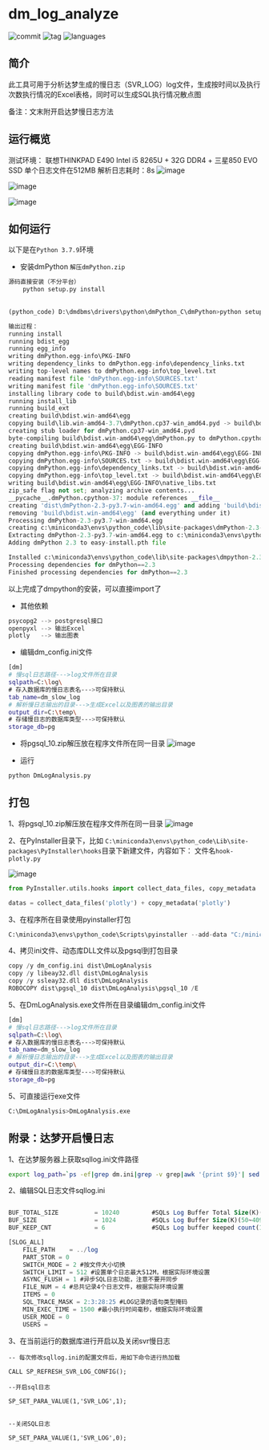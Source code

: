 # dm_log_analyze
![commit](https://img.shields.io/github/last-commit/iverycd/dm_log_analyze?style=flat-square)
![tag](https://img.shields.io/github/v/tag/iverycd/dm_log_analyze)
![languages](https://img.shields.io/github/languages/top/iverycd/dm_log_analyze)

## 简介
此工具可用于分析达梦生成的慢日志（SVR_LOG）log文件，生成按时间以及执行次数执行情况的Excel表格，同时可以生成SQL执行情况散点图

备注：文末附开启达梦慢日志方法

## 运行概览

测试环境：
联想THINKPAD E490 Intel i5 8265U + 32G DDR4 + 三星850 EVO SSD 
单个日志文件在512MB
解析日志耗时：8s
![image](https://user-images.githubusercontent.com/35289289/189052736-d3f936a3-feed-4608-8423-fd95851ac5cd.png)

![image](https://user-images.githubusercontent.com/35289289/189052797-cb2585fe-e768-4ae3-8f56-90edaceeffaa.png)

![image](https://user-images.githubusercontent.com/35289289/189052820-dca4f625-9942-4fbc-82ad-963d4e8eb384.png)



## 如何运行
以下是在`Python 3.7.9`环境

* 安装dmPython
`解压dmPython.zip`
```python
源码直接安装（不分平台）
	python setup.py install
	
	
(python_code) D:\dmdbms\drivers\python\dmPython_C\dmPython>python setup.py install

输出过程：
running install
running bdist_egg
running egg_info
writing dmPython.egg-info\PKG-INFO
writing dependency_links to dmPython.egg-info\dependency_links.txt
writing top-level names to dmPython.egg-info\top_level.txt
reading manifest file 'dmPython.egg-info\SOURCES.txt'
writing manifest file 'dmPython.egg-info\SOURCES.txt'
installing library code to build\bdist.win-amd64\egg
running install_lib
running build_ext
creating build\bdist.win-amd64\egg
copying build\lib.win-amd64-3.7\dmPython.cp37-win_amd64.pyd -> build\bdist.win-amd64\egg
creating stub loader for dmPython.cp37-win_amd64.pyd
byte-compiling build\bdist.win-amd64\egg\dmPython.py to dmPython.cpython-37.pyc
creating build\bdist.win-amd64\egg\EGG-INFO
copying dmPython.egg-info\PKG-INFO -> build\bdist.win-amd64\egg\EGG-INFO
copying dmPython.egg-info\SOURCES.txt -> build\bdist.win-amd64\egg\EGG-INFO
copying dmPython.egg-info\dependency_links.txt -> build\bdist.win-amd64\egg\EGG-INFO
copying dmPython.egg-info\top_level.txt -> build\bdist.win-amd64\egg\EGG-INFO
writing build\bdist.win-amd64\egg\EGG-INFO\native_libs.txt
zip_safe flag not set; analyzing archive contents...
__pycache__.dmPython.cpython-37: module references __file__
creating 'dist\dmPython-2.3-py3.7-win-amd64.egg' and adding 'build\bdist.win-amd64\egg' to it
removing 'build\bdist.win-amd64\egg' (and everything under it)
Processing dmPython-2.3-py3.7-win-amd64.egg
creating c:\miniconda3\envs\python_code\lib\site-packages\dmPython-2.3-py3.7-win-amd64.egg
Extracting dmPython-2.3-py3.7-win-amd64.egg to c:\miniconda3\envs\python_code\lib\site-packages
Adding dmPython 2.3 to easy-install.pth file

Installed c:\miniconda3\envs\python_code\lib\site-packages\dmpython-2.3-py3.7-win-amd64.egg
Processing dependencies for dmPython==2.3
Finished processing dependencies for dmPython==2.3
```
以上完成了dmpython的安装，可以直接import了

* 其他依赖
```python
psycopg2 --> postgresql接口
openpyxl --> 输出Excel
plotly   --> 输出图表
```

* 编辑dm_config.ini文件
```bash
[dm]
# 慢sql日志路径--->log文件所在目录
sqlpath=C:\log\
# 存入数据库的慢日志表名--->可保持默认
tab_name=dm_slow_log
# 解析慢日志输出的目录--->生成Excel以及图表的输出目录
output_dir=C:\temp\
# 存储慢日志的数据库类型--->可保持默认
storage_db=pg
```

* 将pgsql_10.zip解压放在程序文件所在同一目录
![image](https://user-images.githubusercontent.com/35289289/189052875-8b78062c-f86f-4c85-9a03-3f48e1eecc45.png)

* 运行

```python
python DmLogAnalysis.py
```

## 打包
1、将pgsql_10.zip解压放在程序文件所在同一目录
![image](https://user-images.githubusercontent.com/35289289/189052875-8b78062c-f86f-4c85-9a03-3f48e1eecc45.png)


2、在PyInstaller目录下，比如
`C:\miniconda3\envs\python_code\Lib\site-packages\PyInstaller\hooks`目录下新建文件，内容如下：
文件名`hook-plotly.py`

![image](https://user-images.githubusercontent.com/35289289/189053056-0ba0131e-4a13-4355-a583-4683151e2930.png)



```python
from PyInstaller.utils.hooks import collect_data_files, copy_metadata

datas = collect_data_files('plotly') + copy_metadata('plotly')
```

3、在程序所在目录使用pyinstaller打包
```Python
C:\miniconda3\envs\python_code\Scripts\pyinstaller --add-data "C:/miniconda3/envs/python_code/Lib/site-packages/plotly;./plotly" --clean --noconfirm DmLogAnalysis.py
```

4、拷贝ini文件、动态库DLL文件以及pgsql到打包目录
```python
copy /y dm_config.ini dist\DmLogAnalysis
copy /y libeay32.dll dist\DmLogAnalysis
copy /y ssleay32.dll dist\DmLogAnalysis
ROBOCOPY dist\pgsql_10 dist\DmLogAnalysis\pgsql_10 /E
```

5、在DmLogAnalysis.exe文件所在目录编辑dm_config.ini文件
```bash
[dm]
# 慢sql日志路径--->log文件所在目录
sqlpath=C:\log\
# 存入数据库的慢日志表名--->可保持默认
tab_name=dm_slow_log
# 解析慢日志输出的目录--->生成Excel以及图表的输出目录
output_dir=C:\temp\
# 存储慢日志的数据库类型--->可保持默认
storage_db=pg
```
5、可直接运行exe文件
```python
C:\DmLogAnalysis>DmLogAnalysis.exe
```


## 附录：达梦开启慢日志

1、在达梦服务器上获取sqllog.ini文件路径

```bash
export log_path=`ps -ef|grep dm.ini|grep -v grep|awk '{print $9}'| sed "s/dm\.ini//g"| sed "s/path=//g"` && echo $log_path'sqllog.ini'
```


2、编辑SQL日志文件sqllog.ini

```sql

BUF_TOTAL_SIZE          = 10240         #SQLs Log Buffer Total Size(K)(1024~1024000)
BUF_SIZE                = 1024          #SQLs Log Buffer Size(K)(50~409600)
BUF_KEEP_CNT            = 6             #SQLs Log buffer keeped count(1~100)

[SLOG_ALL]
    FILE_PATH    = ../log
    PART_STOR = 0
    SWITCH_MODE = 2 #按文件大小切换
    SWITCH_LIMIT = 512 #设置单个日志最大512M，根据实际环境设置
    ASYNC_FLUSH = 1 #异步SQL日志功能，注意不要开同步
    FILE_NUM = 4 #总共记录4个日志文件，根据实际环境设置
    ITEMS = 0
    SQL_TRACE_MASK = 2:3:28:25 #LOG记录的语句类型掩码
    MIN_EXEC_TIME = 1500 #最小执行时间毫秒，根据实际环境设置
    USER_MODE = 0
    USERS =

```


3、在当前运行的数据库进行开启以及关闭svr慢日志
```
-- 每次修改sqllog.ini的配置文件后，用如下命令进行热加载

CALL SP_REFRESH_SVR_LOG_CONFIG(); 

--开启sql日志

SP_SET_PARA_VALUE(1,'SVR_LOG',1); 


--关闭SQL日志

SP_SET_PARA_VALUE(1,'SVR_LOG',0);
```
